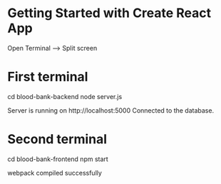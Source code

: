 # Getting Started with Create React App

Open Terminal --> Split screen

# First terminal
cd blood-bank-backend
node server.js

Server is running on http://localhost:5000
Connected to the database.

# Second terminal
cd blood-bank-frontend
npm start

webpack compiled successfully


